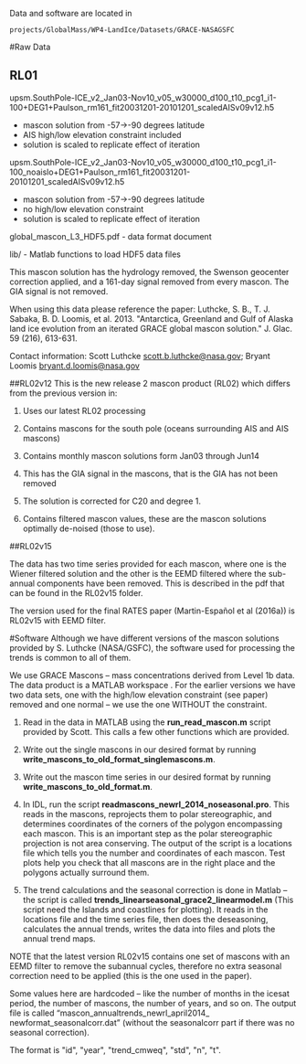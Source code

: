 Data and software are located in 
```
projects/GlobalMass/WP4-LandIce/Datasets/GRACE-NASAGSFC
```

#Raw Data

## RL01
upsm.SouthPole-ICE_v2_Jan03-Nov10_v05_w30000_d100_t10_pcg1_i1-100+DEG1+Paulson_rm161_fit20031201-20101201_scaledAISv09v12.h5
  - mascon solution from -57->-90 degrees latitude
  - AIS high/low elevation constraint included
  - solution is scaled to replicate effect of iteration


upsm.SouthPole-ICE_v2_Jan03-Nov10_v05_w30000_d100_t10_pcg1_i1-100_noaislo+DEG1+Paulson_rm161_fit20031201-20101201_scaledAISv09v12.h5
  - mascon solution from -57->-90 degrees latitude
  - no high/low elevation constraint
  - solution is scaled to replicate effect of iteration

global_mascon_L3_HDF5.pdf - data format document

lib/ - Matlab functions to load HDF5 data files


This mascon solution has the hydrology removed, the Swenson geocenter correction applied, and
a 161-day signal removed from every mascon. The GIA signal is not removed.


When using this data please reference the paper: Luthcke, S. B., T. J. Sabaka, B. D. Loomis, et al. 2013.
"Antarctica, Greenland and Gulf of Alaska land ice evolution from an iterated GRACE global mascon solution."
J. Glac. 59 (216), 613-631.

Contact information: Scott Luthcke <scott.b.luthcke@nasa.gov>; Bryant Loomis <bryant.d.loomis@nasa.gov>

##RL02v12
This is the new release 2 mascon product (RL02) which differs from the previous version in:

1) Uses our latest RL02 processing

2) Contains mascons for the south pole (oceans surrounding AIS and AIS mascons)

3) Contains monthly mascon solutions form Jan03 through Jun14

4) This has the GIA signal in the mascons, that is the GIA has not been removed

5) The solution is corrected for C20 and degree 1.

6) Contains filtered mascon values, these are the mascon solutions optimally de-noised (those to use).

##RL02v15

The data has two time series provided for each mascon, where one is the Wiener filtered solution and the other is the EEMD filtered where the sub-annual components have been removed. This is described in the pdf that can be found in the RL02v15 folder.

The version used for the final RATES paper (Martin-Español et al (2016a)) is RL02v15 with EEMD filter.

#Software
Although we have different versions of the mascon solutions provided by S. Luthcke (NASA/GSFC), the software used for processing the trends is common to all of them.

We use GRACE Mascons – mass concentrations derived from Level 1b data. The data product is a MATLAB workspace .
For the earlier versions we have two data sets, one with the high/low elevation constraint (see paper) removed and one  normal – we use the one WITHOUT the constraint. 

1)	Read in the data in MATLAB using the **run_read_mascon.m** script provided by Scott. This calls a few other functions which are provided.

2)	Write out the single mascons in our desired format by running **write_mascons_to_old_format_singlemascons.m**.
 
3)	Write out the mascon time series  in our desired format by running **write_mascons_to_old_format.m**.
 
4)	In IDL, run the script **readmascons_newrl_2014_noseasonal.pro**. This reads in the mascons, reprojects them to polar stereographic, and determines coordinates of the corners of the polygon encompassing each mascon. This is an important step as the polar stereographic projection is not area conserving. The output of the script is a locations file which tells you the number and coordinates of each mascon. Test plots help you check that all mascons are in the right place and the polygons actually surround them. 

5)	The trend calculations and the seasonal correction is done in Matlab – the script is called **trends_linearseasonal_grace2_linearmodel.m** (This script need the Islands and coastlines for plotting).  It reads in the locations file and the time series file, then does the deseasoning, calculates the annual trends, writes the data into files and plots the annual trend maps. 

NOTE that the latest version RL02v15 contains one set of mascons with an EEMD filter to remove the subannual cycles, therefore no extra seasonal correction need to be applied (this is the one used in the paper). 

Some values here are hardcoded – like the number of months in the icesat period, the number of mascons,  the number of years, and so on. The output file is called “mascon_annualtrends_newrl_april2014_ newformat_seasonalcorr.dat” (without the seasonalcorr part if there was no seasonal correction).

The format is "id", "year", "trend_cmweq", "std", "n", "t".  
